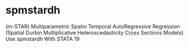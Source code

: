 # spmstardh
(m-STAR) Multiparametric Spatio Temporal AutoRegressive Regression (Spatial Durbin Multiplicative Heteroscedasticity Cross Sections Models) Use spmstardh With STATA 19
